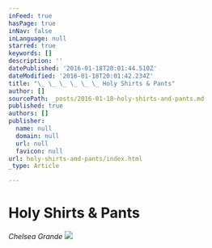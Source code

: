 ```yaml
---
inFeed: true
hasPage: true
inNav: false
inLanguage: null
starred: true
keywords: []
description: ''
datePublished: '2016-01-18T20:01:44.510Z'
dateModified: '2016-01-18T20:01:42.234Z'
title: "\_ \_ \_ \_ \_ \_ Holy Shirts & Pants"
author: []
sourcePath: _posts/2016-01-18-holy-shirts-and-pants.md
published: true
authors: []
publisher:
  name: null
  domain: null
  url: null
  favicon: null
url: holy-shirts-and-pants/index.html
_type: Article

---
```

# Holy Shirts & Pants

_Chelsea Grande_
![](https://the-grid-user-content.s3-us-west-2.amazonaws.com/e380786d-45e8-4bf6-be79-525b7303628f.jpg)